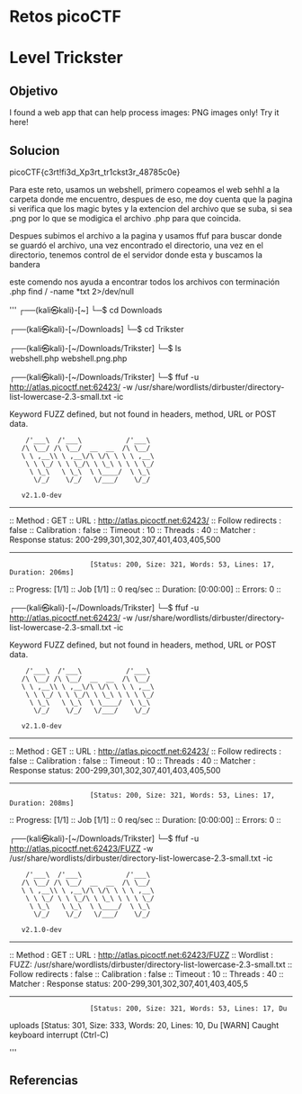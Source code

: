 # Retos picoCTF

# Level Trickster

## Objetivo
I found a web app that can help process images: PNG images only!
Try it here!
## Solucion
picoCTF{c3rt!fi3d_Xp3rt_tr1ckst3r_48785c0e}

Para este reto, usamos un webshell, primero copeamos el web sehhl a la carpeta donde me encuentro, despues de eso, me doy cuenta que la pagina si verifica que los magic bytes y la extencion del archivo que se suba, si sea .png por lo que se modigica el archivo .php para que coincida.

Despues subimos el archivo a la pagina y usamos ffuf para buscar donde se guardó el archivo, una vez encontrado el directorio, una vez en el directorio, tenemos control de el servidor donde esta y buscamos la bandera

este comendo nos ayuda a encontrar todos los archivos con terminación .php 
find / -name *txt 2>/dev/null

'''
┌──(kali㉿kali)-[~]
└─$ cd Downloads 
                                                                                                                                                                     
┌──(kali㉿kali)-[~/Downloads]
└─$ cd Trikster 
                                                                                                                                                                     
┌──(kali㉿kali)-[~/Downloads/Trikster]
└─$ ls                               
webshell.php  webshell.png.php
                                                                                                                                                                     
┌──(kali㉿kali)-[~/Downloads/Trikster]
└─$ ffuf -u http://atlas.picoctf.net:62423/ -w /usr/share/wordlists/dirbuster/directory-list-lowercase-2.3-small.txt -ic  

Keyword FUZZ defined, but not found in headers, method, URL or POST data.

        /'___\  /'___\           /'___\       
       /\ \__/ /\ \__/  __  __  /\ \__/       
       \ \ ,__\\ \ ,__\/\ \/\ \ \ \ ,__\      
        \ \ \_/ \ \ \_/\ \ \_\ \ \ \ \_/      
         \ \_\   \ \_\  \ \____/  \ \_\       
          \/_/    \/_/   \/___/    \/_/       

       v2.1.0-dev
________________________________________________

 :: Method           : GET
 :: URL              : http://atlas.picoctf.net:62423/
 :: Follow redirects : false
 :: Calibration      : false
 :: Timeout          : 10
 :: Threads          : 40
 :: Matcher          : Response status: 200-299,301,302,307,401,403,405,500
________________________________________________

                        [Status: 200, Size: 321, Words: 53, Lines: 17, Duration: 206ms]
:: Progress: [1/1] :: Job [1/1] :: 0 req/sec :: Duration: [0:00:00] :: Errors: 0 ::
                                                                                                                                                                     
┌──(kali㉿kali)-[~/Downloads/Trikster]
└─$ ffuf -u http://atlas.picoctf.net:62423/ -w /usr/share/wordlists/dirbuster/directory-list-lowercase-2.3-small.txt -ic 

Keyword FUZZ defined, but not found in headers, method, URL or POST data.

        /'___\  /'___\           /'___\       
       /\ \__/ /\ \__/  __  __  /\ \__/       
       \ \ ,__\\ \ ,__\/\ \/\ \ \ \ ,__\      
        \ \ \_/ \ \ \_/\ \ \_\ \ \ \ \_/      
         \ \_\   \ \_\  \ \____/  \ \_\       
          \/_/    \/_/   \/___/    \/_/       

       v2.1.0-dev
________________________________________________

 :: Method           : GET
 :: URL              : http://atlas.picoctf.net:62423/
 :: Follow redirects : false
 :: Calibration      : false
 :: Timeout          : 10
 :: Threads          : 40
 :: Matcher          : Response status: 200-299,301,302,307,401,403,405,500
________________________________________________

                        [Status: 200, Size: 321, Words: 53, Lines: 17, Duration: 208ms]
:: Progress: [1/1] :: Job [1/1] :: 0 req/sec :: Duration: [0:00:00] :: Errors: 0 ::
                                                                                                     
┌──(kali㉿kali)-[~/Downloads/Trikster]
└─$ ffuf -u http://atlas.picoctf.net:62423/FUZZ -w /usr/share/wordlists/dirbuster/directory-list-lowercase-2.3-small.txt -ic


        /'___\  /'___\           /'___\       
       /\ \__/ /\ \__/  __  __  /\ \__/       
       \ \ ,__\\ \ ,__\/\ \/\ \ \ \ ,__\      
        \ \ \_/ \ \ \_/\ \ \_\ \ \ \ \_/      
         \ \_\   \ \_\  \ \____/  \ \_\       
          \/_/    \/_/   \/___/    \/_/       

       v2.1.0-dev
________________________________________________

 :: Method           : GET
 :: URL              : http://atlas.picoctf.net:62423/FUZZ
 :: Wordlist         : FUZZ: /usr/share/wordlists/dirbuster/directory-list-lowercase-2.3-small.txt
 :: Follow redirects : false
 :: Calibration      : false
 :: Timeout          : 10
 :: Threads          : 40
 :: Matcher          : Response status: 200-299,301,302,307,401,403,405,5
________________________________________________

                        [Status: 200, Size: 321, Words: 53, Lines: 17, Du
uploads                 [Status: 301, Size: 333, Words: 20, Lines: 10, Du
[WARN] Caught keyboard interrupt (Ctrl-C)
                                                                         


'''

## Referencias


